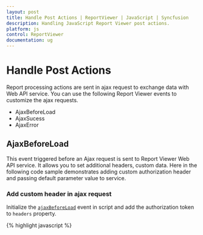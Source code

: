 ```yaml
---
layout: post
title: Handle Post Actions | ReportViewer | JavaScript | Syncfusion
description: Handling JavaScript Report Viewer post actions.  
platform: js
control: ReportViewer
documentation: ug
---
```


# Handle Post Actions
Report processing actions are sent in ajax request to exchange data with Web API service. You can use the following Report Viewer events to customize the ajax requests.

* AjaxBeforeLoad
* AjaxSucess
* AjaxError

## AjaxBeforeLoad
This event triggered before an Ajax request is sent to Report Viewer Web API service. It allows you to set additional headers, custom data. Here in the following code sample demonstrates adding custom authorization header and passing default parameter value to service.

### Add custom header in ajax request
Initialize the [`ajaxBeforeLoad`](../api/ejreportviewer#events:ajaxbeforeload) event in script and add the authorization token to `headers` property.

{% highlight javascript %}
    <script type="text/javascript">
            $(function () {
                $("#container").ejReportViewer({
                    reportServiceUrl: "/api/ReportsApi",
                    reportPath: '~/App_Data/Sales Order Detail.rdl',
                    ajaxBeforeLoad: "onAjaxRequest",
                });
            });

            function onAjaxRequest(args) {
                args.headers.push({ Key: 'Authorization', Value: btoa('guest', 'demo@123') });
            }
    </script>
{% endhighlight %}

Get the custom header value from HttpContext header collection using the key name specified at client side.

{% highlight c# %}
        public object PostReportAction(Dictionary<string, object> jsonResult)
        {
            if (jsonResult != null)
            {
                authenticationHeader = HttpContext.Current.Request.Headers["Authorization"];

                //Perform your custom validation here
                if (authenticationHeader == "")
                {
                    return new Exception("Authentication failed!!!");
                }
            }

            return ReportHelper.ProcessReport(jsonResult, this);
        }
{% endhighlight %}

N> Perform your own action to validate the header values.

### Pass custom data in ajax request
Use the `data` property to set custom data to server in ajax request. Here in the below code sample, parameter values are passed to server side.

{% highlight javascript %}
    <script type="text/javascript">
            .....
            function onAjaxRequest(args) {
                args.headers.push({ Key: 'Authorization', Value: btoa('guest', 'demo@123') });

                //Passing custom parameter data to server
                args.data = [{ name: 'SalesOrderNumber', labels: ['SO50756'], values: ['SO50756'] }];
            }
    </script>
{% endhighlight %}

The custom data values are stored in `CustomData` header key, you can store it to local property. The following code sample stores parameter values, then values are set to report in `OnReportLoaded` method.

{% highlight c# %}
    public class ReportsApiController : ApiController, IReportController
    {
        public string DefaultParameter = null;
        string authenticationHeader;

        public object PostReportAction(Dictionary<string, object> jsonResult)
        {

            if (jsonResult != null)
            {
                if (jsonResult.ContainsKey("CustomData"))
                {
                    DefaultParam = jsonResult["CustomData"].ToString();
                }

                authenticationHeader = HttpContext.Current.Request.Headers["Authorization"];

                //Perform your custom validation here
                if (authenticationHeader == "")
                {
                    return new Exception("Authentication failed!!!");
                }
            }

            return ReportHelper.ProcessReport(jsonResult, this);
        }

        public void OnReportLoaded(ReportViewerOptions reportOption)
        {
            if (DefaultParameter != null)
            {
                reportOption.ReportModel.Parameters = JsonConvert.DeserializeObject<List<Syncfusion.Reports.EJ.ReportParameter>>( DefaultParameter);
            }
        }
    }
{% endhighlight %}

## AjaxSuccess
To perform custom action or show user defined message, when an ajax request was successful you can use the [`ajaxSuccess`](../api/ejreportviewer#events:ajaxsuccess) event.

{% highlight javascript %}
    <script type="text/javascript">
            $(function () {
                $("#container").ejReportViewer({
                    reportServiceUrl: "/api/ReportsApi",
                    reportPath: '~/App_Data/Sales Order Detail.rdl',
                    ajaxSuccess:"onAjaxSuccess",
                });
            });

            function onAjaxSuccess(args) {
                //Perform your custom success action here
                //alert("Ajax reque success!!!");
            }
    </script>
{% endhighlight %}

## AjaxError
The [`ajaxError`](../api/ejreportviewer#events:ajaxerror) event is called if an error occurred with the request, you can display the customized error detail in the event method.

{% highlight javascript %}
    <script type="text/javascript">
            $(function () {
                $("#container").ejReportViewer({
                    reportServiceUrl: "/api/ReportsApi",
                    reportPath: '~/App_Data/Sales Order Detail.rdl',
                    ajaxSuccess:"onAjaxSuccess",
                    ajaxError:"onAjaxFailure"
                });
            });

            function onAjaxSuccess(args) {
                //Perform your custom success action here
                //alert("Authentication success!!!");
            }

            function onAjaxFailure(args) {
                alert("Status: " + args.status + "\n" +
                    "Error: " + args.statusText);
            }
    </script>
{% endhighlight %}

N> You can never have both an error and a success callback with a request.
